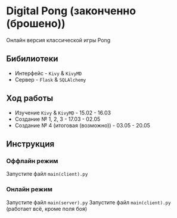 # Digital Pong (законченно (брошено)) 
Онлайн версия классической игры Pong

## Бибилиотеки
* Интерфейс - `Kivy` & `KivyMD`
* Сервер - `Flask` & `SQLAlchemy`

## Ход работы
* Изучение `Kivy` & `KivyMD` - 15.02 - 16.03
* Создание № 1, 2, 3 - 17.03 - 02.05
* Создание № 4 (итоговая (возможно)) - 03.05 - 20.05 

## Инструкция

### Оффлайн режим
Запустите файл `main(client).py`

### Онлайн режим
Запустите файл `main(server).py`
Запустите файл `main(client).py` (работает всё, кроме поля боя) 

